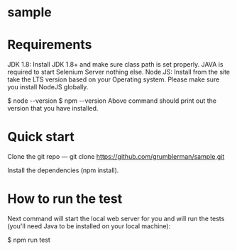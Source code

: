 # sample

# Requirements
JDK 1.8: Install JDK 1.8+ and make sure class path is set properly. JAVA is required to start Selenium Server nothing else.
Node.JS: Install from the site take the LTS version based on your Operating system. Please make sure you install NodeJS globally.

$ node --version
$ npm --version
Above command should print out the version that you have installed.

# Quick start

Clone the git repo — git clone https://github.com/grumblerman/sample,git

Install the dependencies (npm install).

# How to run the test
Next command will start the local web server for you and will run the tests (you'll need Java to be installed on your local machine):

$ npm run test
